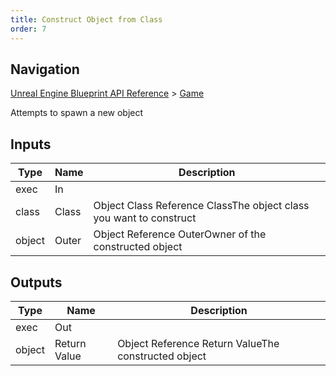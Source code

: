 ```yaml
---
title: Construct Object from Class
order: 7
---
```

## Navigation

[Unreal Engine Blueprint API Reference](https://dev.epicgames.com/documentation/en-us/unreal-engine/BlueprintAPI) > [Game](https://dev.epicgames.com/documentation/en-us/unreal-engine/BlueprintAPI/Game)

Attempts to spawn a new object

## Inputs

| Type | Name | Description |
| --- | --- | --- |
| exec | In |  |
| class | Class | Object Class Reference ClassThe object class you want to construct |
| object | Outer | Object Reference OuterOwner of the constructed object |

## Outputs

| Type | Name | Description |
| --- | --- | --- |
| exec | Out |  |
| object | Return Value | Object Reference Return ValueThe constructed object |
